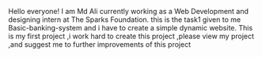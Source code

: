 Hello everyone!
I am Md Ali currently working as a Web Development and designing intern at The Sparks Foundation. this is the task1 given to me Basic-banking-system and i have to create a simple dynamic website. This is my first project ,i work hard to create this project ,please view my project ,and suggest me to further improvements of this project
